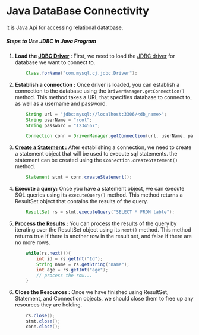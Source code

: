 # Java DataBase Connectivity

it is Java Api for accessing relational datatbase.

##### Steps to Use JDBC in Java Program

1. **Load the [JDBC Driver](./src/driver.md) :**
   First, we need to load the [JDBC driver](./src/driver.md) for database we want to connect to.

   ```java
       Class.forName("com.mysql.cj.jdbc.Driver");
   ```

2. **Establish a connection :**
   Once driver is loaded, you can establish a connection to the database using the `DriverManager.getConnection()` method. This method takes a URL that specifies database to connect to, as well as a username and password.

   ```java
       String url = "jdbc:mysql://localhost:3306/<db_name>";
       String userName = "root";
       String password = "1234567";

       Connection conn = DriverManager.getConnection(url, userName, password);
   ```

3. **[Create a Statement :](./src/ways-to-fire-query.md)**
   After establishing a connection, we need to create a statement object that will be used to execute sql statements. the statement can be created using the `Connection.createStatement()` method.
   ```java
       Statement stmt = conn.createStatement();
   ```
4. **Execute a query:**
   Once you have a statement object, we can execute SQL queries using its `executeQuery()` method. This method returns a ResultSet object that contains the results of the query.
   ```java
       ResultSet rs = stmt.executeQuery("SELECT * FROM table");
   ```
5. **[Process the Results :](./src/process-the-results.md)**
   You can process the results of the query by iterating over the ResultSet object using its `next()` method. This method returns true if there is another row in the result set, and false if there are no more rows.
   ```java
       while(rs.next()){
           int id = rs.getInt("Id");
           String name = rs.getString("name");
           int age = rs.getInt("age");
           // process the row...
       }
   ```
6. **Close the Resources :**
   Once we have finished using ResultSet, Statement, and Connection objects, we should close them to free up any resources they are holding.
   ```java
       rs.close();
       stmt.close();
       conn.close();
   ```
